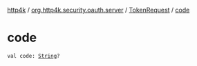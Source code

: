 [http4k](../../index.md) / [org.http4k.security.oauth.server](../index.md) / [TokenRequest](index.md) / [code](./code.md)

# code

`val code: `[`String`](https://kotlinlang.org/api/latest/jvm/stdlib/kotlin/-string/index.html)`?`